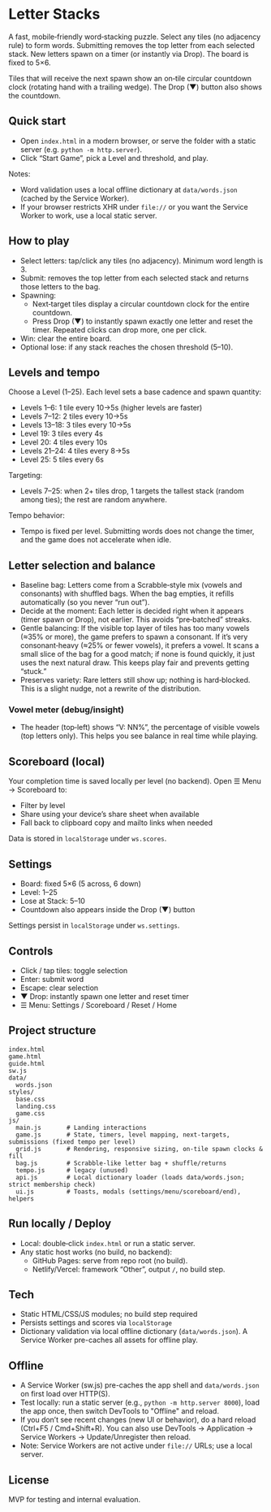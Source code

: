 # Letter Stacks

A fast, mobile‑friendly word‑stacking puzzle. Select any tiles (no adjacency rule) to form words. Submitting removes the top letter from each selected stack. New letters spawn on a timer (or instantly via Drop). The board is fixed to 5×6.

Tiles that will receive the next spawn show an on‑tile circular countdown clock (rotating hand with a trailing wedge). The Drop (▼) button also shows the countdown.

## Quick start

- Open `index.html` in a modern browser, or serve the folder with a static server (e.g. `python -m http.server`).
- Click “Start Game”, pick a Level and threshold, and play.

Notes:
- Word validation uses a local offline dictionary at `data/words.json` (cached by the Service Worker).
- If your browser restricts XHR under `file://` or you want the Service Worker to work, use a local static server.

## How to play

- Select letters: tap/click any tiles (no adjacency). Minimum word length is 3.
- Submit: removes the top letter from each selected stack and returns those letters to the bag.
- Spawning:
  - Next‑target tiles display a circular countdown clock for the entire countdown.
  - Press Drop (▼) to instantly spawn exactly one letter and reset the timer. Repeated clicks can drop more, one per click.
- Win: clear the entire board.
- Optional lose: if any stack reaches the chosen threshold (5–10).

## Levels and tempo

Choose a Level (1–25). Each level sets a base cadence and spawn quantity:

- Levels 1–6: 1 tile every 10→5s (higher levels are faster)
- Levels 7–12: 2 tiles every 10→5s
- Levels 13–18: 3 tiles every 10→5s
- Level 19: 3 tiles every 4s
- Level 20: 4 tiles every 10s
- Levels 21–24: 4 tiles every 8→5s
- Level 25: 5 tiles every 6s

Targeting:
- Levels 7–25: when 2+ tiles drop, 1 targets the tallest stack (random among ties); the rest are random anywhere.

Tempo behavior:
- Tempo is fixed per level. Submitting words does not change the timer, and the game does not accelerate when idle.


## Letter selection and balance

- Baseline bag: Letters come from a Scrabble‑style mix (vowels and consonants) with shuffled bags. When the bag empties, it refills automatically (so you never “run out”).
- Decide at the moment: Each letter is decided right when it appears (timer spawn or Drop), not earlier. This avoids “pre‑batched” streaks.
- Gentle balancing: If the visible top layer of tiles has too many vowels (≈35% or more), the game prefers to spawn a consonant. If it’s very consonant‑heavy (≈25% or fewer vowels), it prefers a vowel. It scans a small slice of the bag for a good match; if none is found quickly, it just uses the next natural draw. This keeps play fair and prevents getting “stuck.”
- Preserves variety: Rare letters still show up; nothing is hard‑blocked. This is a slight nudge, not a rewrite of the distribution.

### Vowel meter (debug/insight)

- The header (top‑left) shows “V: NN%”, the percentage of visible vowels (top letters only). This helps you see balance in real time while playing.

## Scoreboard (local)

Your completion time is saved locally per level (no backend). Open ☰ Menu → Scoreboard to:
- Filter by level
- Share using your device’s share sheet when available
- Fall back to clipboard copy and mailto links when needed

Data is stored in `localStorage` under `ws.scores`.

## Settings

- Board: fixed 5×6 (5 across, 6 down)
- Level: 1–25
- Lose at Stack: 5–10
- Countdown also appears inside the Drop (▼) button

Settings persist in `localStorage` under `ws.settings`.

## Controls

- Click / tap tiles: toggle selection
- Enter: submit word
- Escape: clear selection
- ▼ Drop: instantly spawn one letter and reset timer
- ☰ Menu: Settings / Scoreboard / Reset / Home

## Project structure

```
index.html
game.html
guide.html
sw.js
data/
  words.json
styles/
  base.css
  landing.css
  game.css
js/
  main.js       # Landing interactions
  game.js       # State, timers, level mapping, next-targets, submissions (fixed tempo per level)
  grid.js       # Rendering, responsive sizing, on-tile spawn clocks & fill
  bag.js        # Scrabble-like letter bag + shuffle/returns
  tempo.js      # legacy (unused)
  api.js        # Local dictionary loader (loads data/words.json; strict membership check)
  ui.js         # Toasts, modals (settings/menu/scoreboard/end), helpers
```

## Run locally / Deploy

- Local: double‑click `index.html` or run a static server.
- Any static host works (no build, no backend):
  - GitHub Pages: serve from repo root (no build).
  - Netlify/Vercel: framework “Other”, output `/`, no build step.

## Tech

- Static HTML/CSS/JS modules; no build step required
- Persists settings and scores via `localStorage`
- Dictionary validation via local offline dictionary (`data/words.json`). A Service Worker pre-caches all assets for offline play.

## Offline

- A Service Worker (sw.js) pre-caches the app shell and `data/words.json` on first load over HTTP(S).
- Test locally: run a static server (e.g., `python -m http.server 8000`), load the app once, then switch DevTools to "Offline" and reload.
- If you don’t see recent changes (new UI or behavior), do a hard reload (Ctrl+F5 / Cmd+Shift+R). You can also use DevTools → Application → Service Workers → Update/Unregister then reload.
- Note: Service Workers are not active under `file://` URLs; use a local server.

## License

MVP for testing and internal evaluation.
